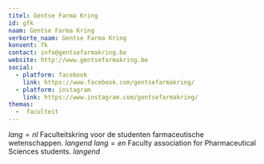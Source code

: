 ```yaml
---
titel: Gentse Farma Kring
id: gfk
naam: Gentse Farma Kring
verkorte_naam: Gentse Farma Kring
konvent: fk
contact: info@gentsefarmakring.be
website: http://www.gentsefarmakring.be
social: 
  - platform: facebook
    link: https://www.facebook.com/gentsefarmakring/
  - platform: instagram
    link: https://www.instagram.com/gentsefarmakring/
themas:
  -  faculteit
---
```


$lang=nl$ 
Faculteitskring voor de studenten farmaceutische wetenschappen. $langend$ 
$lang=en$ 
Faculty association for Pharmaceutical Sciences students. 
$langend$
